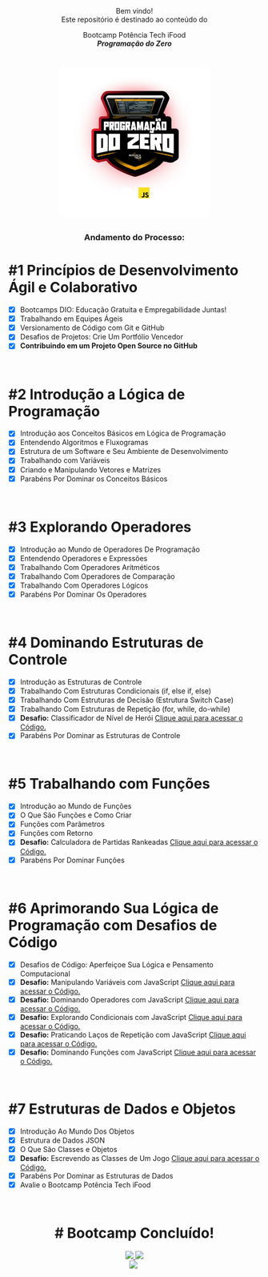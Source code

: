 <div align="center">
Bem vindo!
<br/>Este repositório é destinado ao conteúdo do
<p>Bootcamp Potência Tech iFood <br/> <b><i>Programação do Zero </i></b></h1></p>
<h1><img height="300vh" src="img/logo.webp"></h1>

<h3>Andamento do Processo:</h3>
</div>

# #1 Princípios de Desenvolvimento Ágil e Colaborativo

- [X] Bootcamps DIO: Educação Gratuita e Empregabilidade Juntas!
- [X] Trabalhando em Equipes Ágeis
- [X] Versionamento de Código com Git e GitHub
- [X] Desafios de Projetos: Crie Um Portfólio Vencedor
- [X] **Contribuindo em um Projeto Open Source no GitHub**

<br/>

# #2 Introdução a Lógica de Programação

- [X] Introdução aos Conceitos Básicos em Lógica de Programação
- [X] Entendendo Algoritmos e Fluxogramas
- [X] Estrutura de um Software e Seu Ambiente de Desenvolvimento
- [X] Trabalhando com Variáveis
- [X] Criando e Manipulando Vetores e Matrizes
- [X] Parabéns Por Dominar os Conceitos Básicos

<br/>

# #3 Explorando Operadores

- [X] Introdução ao Mundo de Operadores De Programação
- [X] Entendendo Operadores e Expressões
- [X] Trabalhando Com Operadores Aritméticos
- [X] Trabalhando Com Operadores de Comparação
- [X] Trabalhando Com Operadores Lógicos
- [X] Parabéns Por Dominar Os Operadores

<br/>

# #4 Dominando Estruturas de Controle

- [X] Introdução as Estruturas de Controle
- [X] Trabalhando Com Estruturas Condicionais (if, else if, else)
- [X] Trabalhando Com Estruturas de Decisão (Estrutura Switch Case)
- [X] Trabalhando Com Estruturas de Repetição (for, while, do-while)
- [X] **Desafio:** Classificador de Nível de Herói [Clique aqui para acessar o Código.](https://github.com/htonioni/javascript-dio._/blob/main/desafios-de-projeto/nivelHeroi.js)
- [X] Parabéns Por Dominar as Estruturas de Controle

<br/>

# #5 Trabalhando com Funções

- [X] Introdução ao Mundo de Funções
- [X] O Que São Funções e Como Criar
- [X] Funções com Parâmetros
- [X] Funções com Retorno
- [X] **Desafio:** Calculadora de Partidas Rankeadas [Clique aqui para acessar o Código.](https://github.com/htonioni/javascript-dio._/blob/main/desafios-de-projeto/calculadoraPartidas.js)
- [X] Parabéns Por Dominar Funções

<br/>

# #6 Aprimorando Sua Lógica de Programação com Desafios de Código

- [X] Desafios de Código: Aperfeiçoe Sua Lógica e Pensamento Computacional
- [X] **Desafio:** Manipulando Variáveis com JavaScript [Clique aqui para acessar o Código.](https://github.com/htonioni/javascript-dio._/blob/main/desafios-de-codigo/%231.js)
- [X] **Desafio:** Dominando Operadores com JavaScript [Clique aqui para acessar o Código.](https://github.com/htonioni/javascript-dio._/blob/main/desafios-de-codigo/%232.js)
- [X] **Desafio:** Explorando Condicionais com JavaScript [Clique aqui para acessar o Código.](https://github.com/htonioni/javascript-dio._/blob/main/desafios-de-codigo/%233.js)
- [X] **Desafio:** Praticando Laços de Repetição com JavaScript [Clique aqui para acessar o Código.](https://github.com/htonioni/javascript-dio._/blob/main/desafios-de-codigo/%234.js)
- [X] **Desafio:** Dominando Funções com JavaScript [Clique aqui para acessar o Código.](https://github.com/htonioni/javascript-dio._/blob/main/desafios-de-codigo/%235.js)

<br/>

# #7 Estruturas de Dados e Objetos

- [X] Introdução Ao Mundo Dos Objetos
- [X] Estrutura de Dados JSON
- [X] O Que São Classes e Objetos
- [X] **Desafio:** Escrevendo as Classes de Um Jogo [Clique aqui para acessar o Código.](https://github.com/htonioni/javascript-dio._/blob/main/desafios-de-codigo/%236.js)
- [X] Parabéns Por Dominar as Estruturas de Dados
- [X] Avalie o Bootcamp Potência Tech iFood

<br/>

<div align="center">
    <h1># Bootcamp Concluído!</h1>
    <a href="https://www.linkedin.com/in/htonioni/" target="_blank"><img height="25vh" src="https://github.com/leticiapalaro/leticiapalaro/blob/main/linkedin.png?raw=true" target="_blank">
    </a>
    <a href = "mailto:htonioni@outlook.com"><img height="25vh" src="https://github.com/leticiapalaro/leticiapalaro/blob/main/contato.png?raw=true" target="_blank"></a><br>
    <img src="https://hermes.digitalinnovation.one/certificates/cover/9DB4BADB.jpg">
    <img height="200vh" src=""><br>

</div>
